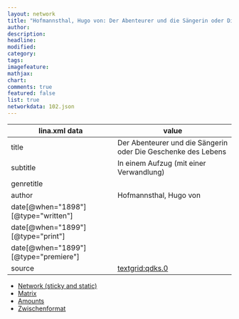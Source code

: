 ```yaml
---
layout: network
title: "Hofmannsthal, Hugo von: Der Abenteurer und die Sängerin oder Die Geschenke des Lebens (1899)"
author:
description:
headline:
modified:
category:
tags:
imagefeature: 
mathjax: 
chart: 
comments: true
featured: false
list: true
networkdata: 102.json
---
```

lina.xml data  | value
------------- | -------------
title|Der Abenteurer und die Sängerin oder Die Geschenke des Lebens
subtitle|In einem Aufzug (mit einer Verwandlung)
genretitle|
author|Hofmannsthal, Hugo von
date[@when="1898"][@type="written"]|
date[@when="1899"][@type="print"]|
date[@when="1899"][@type="premiere"]|
source|[textgrid:qdks.0](https://textgridlab.org/1.0/tgcrud-public/rest/textgrid:qdks.0/data)



* [Network (sticky and static)](/network102)
* [Matrix](/matrix102)
* [Amounts](/amounts102)
* [Zwischenformat](/lina102 )

